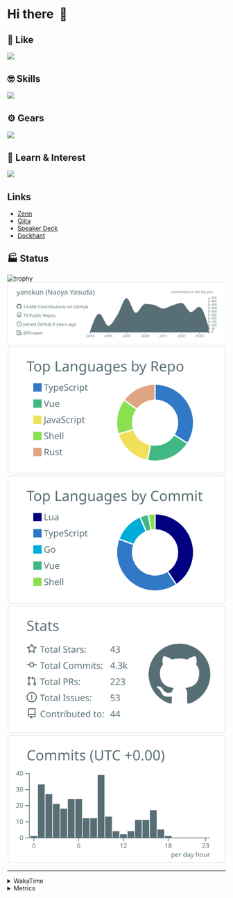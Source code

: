 # Hi there&nbsp; :wave:

## 💌 Like
<img src="https://go-skill-icons.vercel.app/api/icons?i=github" />

## 🤓 Skills
<img src="https://go-skill-icons.vercel.app/api/icons?i=js,ts,vue,nuxtjs,react,nextjs,go,lua,git" />

## ⚙️ Gears
<img src="https://go-skill-icons.vercel.app/api/icons?i=neovim,vscode,githubcopilot,alacritty,tmux" />

## 📖 Learn & Interest
<img src="https://go-skill-icons.vercel.app/api/icons?i=rust,deno,css,zig,playwright,githubactions,storybook,netlify,eslint" />

## Links
- [Zenn](https://zenn.dev/yanskun)
- [Qiita](https://qiita.com/yanskun)
- [Speaker Deck](https://speakerdeck.com/yanskun)
- [Dockhant](https://www.dockhunt.com/users/yanskun)

<!-- https://github.com/ryo-ma/github-profile-trophy -->

## 🏭 Status

<img src="https://github-profile-trophy.vercel.app/?username=yanskun&theme=onedark&row=1" alt="trophy">

<!-- https://github.com/vn7n24fzkq/github-profile-summary-cards -->
<picture>
  <source media="(prefers-color-scheme: dark)" srcset="https://raw.githubusercontent.com/yanskun/yanskun/master/profile-summary-card-output/nord_dark/0-profile-details.svg">
 <img src="https://raw.githubusercontent.com/yanskun/yanskun/master/profile-summary-card-output/default/0-profile-details.svg">
</picture>
<br>
<picture>
  <source media="(prefers-color-scheme: dark)" srcset="https://raw.githubusercontent.com/yanskun/yanskun/master/profile-summary-card-output/nord_dark/1-repos-per-language.svg">
 <img src="https://raw.githubusercontent.com/yanskun/yanskun/master/profile-summary-card-output/default/1-repos-per-language.svg">
</picture>
<picture>
  <source media="(prefers-color-scheme: dark)" srcset="https://raw.githubusercontent.com/yanskun/yanskun/master/profile-summary-card-output/nord_dark/2-most-commit-language.svg">
 <img src="https://raw.githubusercontent.com/yanskun/yanskun/master/profile-summary-card-output/default/2-most-commit-language.svg">
</picture>
<br>
<picture>
  <source media="(prefers-color-scheme: dark)" srcset="https://raw.githubusercontent.com/yanskun/yanskun/master/profile-summary-card-output/nord_dark/3-stats.svg">
 <img src="https://raw.githubusercontent.com/yanskun/yanskun/master/profile-summary-card-output/default/3-stats.svg">
</picture>
<picture>
  <source media="(prefers-color-scheme: dark)" srcset="https://raw.githubusercontent.com/yanskun/yanskun/master/profile-summary-card-output/nord_dark/4-productive-time.svg">
 <img src="https://raw.githubusercontent.com/yanskun/yanskun/master/profile-summary-card-output/default/4-productive-time.svg">
</picture>

---

<details>
  <summary>WakaTime</summary>
<!--START_SECTION:waka-->
![Code Time](http://img.shields.io/badge/Code%20Time-2%2C036%20hrs%2027%20mins-blue)

**🐱 My GitHub Data** 

> 📦 145.9 kB Used in GitHub's Storage 
 > 
> 🏆 1,147 Contributions in the Year 2025
 > 
> 💼 Opted to Hire
 > 
> 📜 130 Public Repositories 
 > 
> 🔑 4 Private Repositories 
 > 
**I'm an Early 🐤** 

```text
🌞 Morning                10182 commits       ████░░░░░░░░░░░░░░░░░░░░░   15.36 % 
🌆 Daytime                37425 commits       ██████████████░░░░░░░░░░░   56.45 % 
🌃 Evening                15106 commits       ██████░░░░░░░░░░░░░░░░░░░   22.78 % 
🌙 Night                  3589 commits        █░░░░░░░░░░░░░░░░░░░░░░░░   05.41 % 
```
📅 **I'm Most Productive on Tuesday** 

```text
Monday                   10280 commits       ████░░░░░░░░░░░░░░░░░░░░░   15.50 % 
Tuesday                  14241 commits       █████░░░░░░░░░░░░░░░░░░░░   21.48 % 
Wednesday                13136 commits       █████░░░░░░░░░░░░░░░░░░░░   19.81 % 
Thursday                 12067 commits       █████░░░░░░░░░░░░░░░░░░░░   18.20 % 
Friday                   11287 commits       ████░░░░░░░░░░░░░░░░░░░░░   17.02 % 
Saturday                 2258 commits        █░░░░░░░░░░░░░░░░░░░░░░░░   03.41 % 
Sunday                   3033 commits        █░░░░░░░░░░░░░░░░░░░░░░░░   04.57 % 
```


📊 **This Week I Spent My Time On** 

```text
🕑︎ Time Zone: Asia/Tokyo

💬 Programming Languages: 
TypeScript               21 hrs 38 mins      ████████████████████░░░░░   80.99 % 
Markdown                 2 hrs 14 mins       ██░░░░░░░░░░░░░░░░░░░░░░░   08.37 % 
Other                    1 hr 6 mins         █░░░░░░░░░░░░░░░░░░░░░░░░   04.16 % 
JSON                     31 mins             ░░░░░░░░░░░░░░░░░░░░░░░░░   01.97 % 
Lua                      27 mins             ░░░░░░░░░░░░░░░░░░░░░░░░░   01.72 % 

🔥 Editors: 
Neovim                   26 hrs 12 mins      █████████████████████████   98.09 % 
VS Code                  30 mins             ░░░░░░░░░░░░░░░░░░░░░░░░░   01.91 % 

💻 Operating System: 
Mac                      26 hrs 43 mins      █████████████████████████   100.00 % 
```


 Last Updated on 05/04/2025 05:18:34 UTC
<!--END_SECTION:waka-->
</details>

<details>
  <summary>Metrics</summary>
  <img src="https://github.com/yanskun/yanskun/blob/main/github-metrics.svg" alt="Metrics">
</details>
